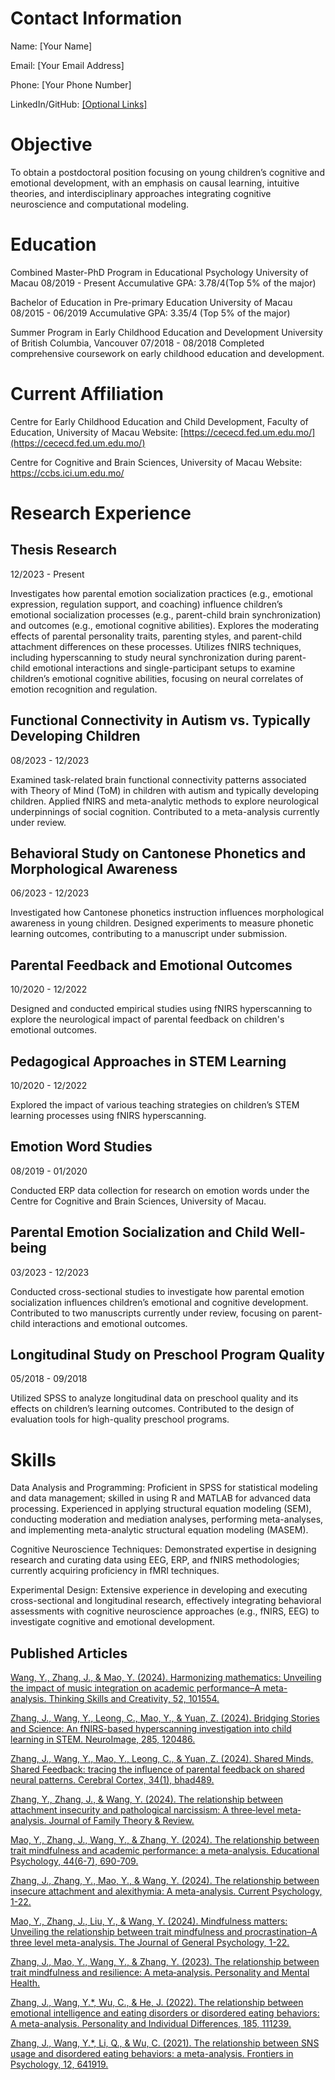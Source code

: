 # Contact Information

Name: [Your Name]

Email: [Your Email Address]

Phone: [Your Phone Number]

LinkedIn/GitHub: [[Optional Links]](https://kirawang233.github.io/Myresume/)

# Objective

To obtain a postdoctoral position focusing on young children’s cognitive and emotional development, with an emphasis on causal learning, intuitive theories, and interdisciplinary approaches integrating cognitive neuroscience and computational modeling.

# Education

Combined Master-PhD Program in Educational Psychology
University of Macau
08/2019 - Present
Accumulative GPA: 3.78/4(Top 5% of the major)

Bachelor of Education in Pre-primary Education
University of Macau
08/2015 - 06/2019
Accumulative GPA: 3.35/4 (Top 5% of the major)

Summer Program in Early Childhood Education and Development
University of British Columbia, Vancouver
07/2018 - 08/2018
Completed comprehensive coursework on early childhood education and development.

# Current Affiliation

Centre for Early Childhood Education and Child Development, Faculty of Education, University of Macau
Website: [https://cececd.fed.um.edu.mo/](https://cececd.fed.um.edu.mo/)

Centre for Cognitive and Brain Sciences, University of Macau
Website: https://ccbs.ici.um.edu.mo/

# Research Experience
## Thesis Research
12/2023 - Present

Investigates how parental emotion socialization practices (e.g., emotional expression, regulation support, and coaching) influence children’s emotional socialization processes (e.g., parent-child brain synchronization) and outcomes (e.g., emotional cognitive abilities).
Explores the moderating effects of parental personality traits, parenting styles, and parent-child attachment differences on these processes.
Utilizes fNIRS techniques, including hyperscanning to study neural synchronization during parent-child emotional interactions and single-participant setups to examine children’s emotional cognitive abilities, focusing on neural correlates of emotion recognition and regulation.

## Functional Connectivity in Autism vs. Typically Developing Children
08/2023 - 12/2023

Examined task-related brain functional connectivity patterns associated with Theory of Mind (ToM) in children with autism and typically developing children.
Applied fNIRS and meta-analytic methods to explore neurological underpinnings of social cognition.
Contributed to a meta-analysis currently under review.

## Behavioral Study on Cantonese Phonetics and Morphological Awareness
06/2023 - 12/2023

Investigated how Cantonese phonetics instruction influences morphological awareness in young children.
Designed experiments to measure phonetic learning outcomes, contributing to a manuscript under submission.

## Parental Feedback and Emotional Outcomes
10/2020 - 12/2022

Designed and conducted empirical studies using fNIRS hyperscanning to explore the neurological impact of parental feedback on children's emotional outcomes.

## Pedagogical Approaches in STEM Learning
10/2020 - 12/2022

Explored the impact of various teaching strategies on children’s STEM learning processes using fNIRS hyperscanning.

## Emotion Word Studies
08/2019 - 01/2020

Conducted ERP data collection for research on emotion words under the Centre for Cognitive and Brain Sciences, University of Macau.

## Parental Emotion Socialization and Child Well-being
03/2023 - 12/2023

Conducted cross-sectional studies to investigate how parental emotion socialization influences children’s emotional and cognitive development.
Contributed to two manuscripts currently under review, focusing on parent-child interactions and emotional outcomes.

## Longitudinal Study on Preschool Program Quality
05/2018 - 09/2018

Utilized SPSS to analyze longitudinal data on preschool quality and its effects on children’s learning outcomes.
Contributed to the design of evaluation tools for high-quality preschool programs.

# Skills

Data Analysis and Programming: Proficient in SPSS for statistical modeling and data management; skilled in using R and MATLAB for advanced data processing. Experienced in applying structural equation modeling (SEM), conducting moderation and mediation analyses, performing meta-analyses, and implementing meta-analytic structural equation modeling (MASEM).

Cognitive Neuroscience Techniques: Demonstrated expertise in designing research and curating data using EEG, ERP, and fNIRS methodologies; currently acquiring proficiency in fMRI techniques.

Experimental Design: Extensive experience in developing and executing cross-sectional and longitudinal research, effectively integrating behavioral assessments with cognitive neuroscience approaches (e.g., fNIRS, EEG) to investigate cognitive and emotional development.

## Published Articles

[Wang, Y., Zhang, J., & Mao, Y. (2024). Harmonizing mathematics: Unveiling the impact of music integration on academic performance–A meta-analysis. Thinking Skills and Creativity, 52, 101554.](https://www.sciencedirect.com/science/article/abs/pii/S1871187124000920)

[Zhang, J., Wang, Y., Leong, C., Mao, Y., & Yuan, Z. (2024). Bridging Stories and Science: An fNIRS-based hyperscanning investigation into child learning in STEM. NeuroImage, 285, 120486.](https://www.sciencedirect.com/science/article/pii/S1053811923006365)

[Zhang, J., Wang, Y., Mao, Y., Leong, C., & Yuan, Z. (2024). Shared Minds, Shared Feedback: tracing the influence of parental feedback on shared neural patterns. Cerebral Cortex, 34(1), bhad489.](https://academic.oup.com/cercor/article-abstract/34/1/bhad489/7503282?redirectedFrom=fulltext&login=false)

[Zhang, Y., Zhang, J., & Wang, Y. (2024). The relationship between attachment insecurity and pathological narcissism: A three‐level meta‐analysis. Journal of Family Theory & Review.](https://onlinelibrary.wiley.com/doi/10.1111/jftr.12593?af=R)

[Mao, Y., Zhang, J., Wang, Y., & Zhang, Y. (2024). The relationship between trait mindfulness and academic performance: a meta-analysis. Educational Psychology, 44(6-7), 690-709.](https://www.tandfonline.com/doi/abs/10.1080/01443410.2024.2390957)

[Zhang, J., Zhang, Y., Mao, Y., & Wang, Y. (2024). The relationship between insecure attachment and alexithymia: A meta-analysis. Current Psychology, 1-22.](https://link.springer.com/article/10.1007/s12144-023-04749-0)

[Mao, Y., Zhang, J., Liu, Y., & Wang, Y. (2024). Mindfulness matters: Unveiling the relationship between trait mindfulness and procrastination–A three level meta-analysis. The Journal of General Psychology, 1-22.](https://pubmed.ncbi.nlm.nih.gov/39340416/)

[Zhang, J., Mao, Y., Wang, Y., & Zhang, Y. (2023). The relationship between trait mindfulness and resilience: A meta‐analysis. Personality and Mental Health.](https://pubmed.ncbi.nlm.nih.gov/36958861/)

[Zhang, J., Wang, Y.*, Wu, C., & He, J. (2022). The relationship between emotional intelligence and eating disorders or disordered eating behaviors: A meta-analysis. Personality and Individual Differences, 185, 111239.](https://www.sciencedirect.com/science/article/abs/pii/S0191886921006188)

[Zhang, J., Wang, Y.*, Li, Q., & Wu, C. (2021). The relationship between SNS usage and disordered eating behaviors: a meta-analysis. Frontiers in Psychology, 12, 641919.](https://pubmed.ncbi.nlm.nih.gov/34413807/)
